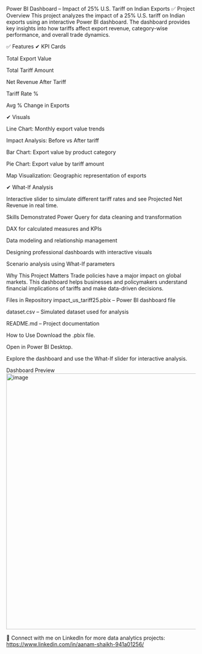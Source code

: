 Power BI Dashboard – Impact of 25% U.S. Tariff on Indian Exports
✅ Project Overview
This project analyzes the impact of a 25% U.S. tariff on Indian exports using an interactive Power BI dashboard. The dashboard provides key insights into how tariffs affect export revenue, category-wise performance, and overall trade dynamics.

✅ Features
✔ KPI Cards

Total Export Value

Total Tariff Amount

Net Revenue After Tariff

Tariff Rate %

Avg % Change in Exports

✔ Visuals

Line Chart: Monthly export value trends

Impact Analysis: Before vs After tariff

Bar Chart: Export value by product category

Pie Chart: Export value by tariff amount

Map Visualization: Geographic representation of exports

✔ What-If Analysis

Interactive slider to simulate different tariff rates and see Projected Net Revenue in real time.

Skills Demonstrated
Power Query for data cleaning and transformation

DAX for calculated measures and KPIs

Data modeling and relationship management

Designing professional dashboards with interactive visuals

Scenario analysis using What-If parameters

Why This Project Matters
Trade policies have a major impact on global markets. This dashboard helps businesses and policymakers understand financial implications of tariffs and make data-driven decisions.

Files in Repository
impact_us_tariff25.pbix – Power BI dashboard file

dataset.csv – Simulated dataset used for analysis

README.md – Project documentation

How to Use
Download the .pbix file.

Open in Power BI Desktop.

Explore the dashboard and use the What-If slider for interactive analysis.

Dashboard Preview
<img width="1217" height="678" alt="image" src="https://github.com/user-attachments/assets/f2a61fc9-b054-419d-ab4b-b151fbea1958" />


📌 Connect with me on LinkedIn for more data analytics projects: https://www.linkedin.com/in/aanam-shaikh-941a01256/

